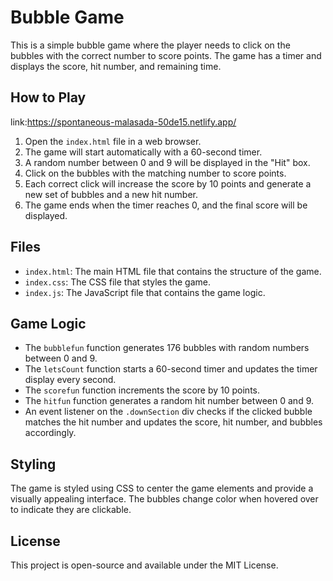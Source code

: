 # Bubble Game

This is a simple bubble game where the player needs to click on the bubbles with the correct number to score points. The game has a timer and displays the score, hit number, and remaining time.

## How to Play
link:https://spontaneous-malasada-50de15.netlify.app/
1. Open the `index.html` file in a web browser.
2. The game will start automatically with a 60-second timer.
3. A random number between 0 and 9 will be displayed in the "Hit" box.
4. Click on the bubbles with the matching number to score points.
5. Each correct click will increase the score by 10 points and generate a new set of bubbles and a new hit number.
6. The game ends when the timer reaches 0, and the final score will be displayed.

## Files

- `index.html`: The main HTML file that contains the structure of the game.
- `index.css`: The CSS file that styles the game.
- `index.js`: The JavaScript file that contains the game logic.

## Game Logic

- The `bubblefun` function generates 176 bubbles with random numbers between 0 and 9.
- The `letsCount` function starts a 60-second timer and updates the timer display every second.
- The `scorefun` function increments the score by 10 points.
- The `hitfun` function generates a random hit number between 0 and 9.
- An event listener on the `.downSection` div checks if the clicked bubble matches the hit number and updates the score, hit number, and bubbles accordingly.

## Styling

The game is styled using CSS to center the game elements and provide a visually appealing interface. The bubbles change color when hovered over to indicate they are clickable.

## License

This project is open-source and available under the MIT License.